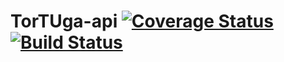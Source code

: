 # TorTUga-api [![Coverage Status](https://coveralls.io/repos/github/CSW-TorTUga/tortuga-api/badge.svg?branch=master)](https://coveralls.io/github/CSW-TorTUga/tortuga-api?branch=master) [![Build Status](https://travis-ci.org/CSW-TorTUga/tortuga-api.svg?branch=master)](https://travis-ci.org/CSW-TorTUga/tortuga-api)
